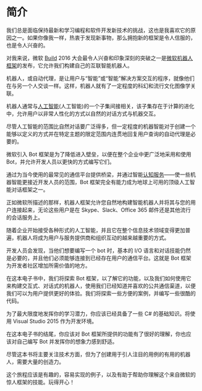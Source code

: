 # 简介

我们总是面临保持最新和学习编程和软件开发新技术的挑战，这也是我喜欢它的原因之一。如果你像我一样，热衷于发现新事物，那么拥抱新的框架是令人信服的，也是令人兴奋的。

对我来说，微软 [Build](http://build.microsoft.com/) 2016 大会最令人兴奋和印象深刻的突破之一是[微软机器人框架](https://dev.botframework.com/)的发布，它允许我们构建自己的互联智能机器人。

机器人，或自动代理，是让用户与“智能”或“智能”解决方案交互的程序，就像他们在与另一个人交谈一样。这样，机器人就有了一定程度的科幻和流行文化图像学关联。

机器人通常与[人工智能](https://en.wikipedia.org/wiki/Artificial_intelligence)(人工智能)的一个子集间接相关，该子集存在于计算的进化中，允许用户以非常人性化的方式以自然的对话方式与机器交互。

尽管人工智能的范围比自然对话要广泛得多，但一定程度的机器智能对于创建一个能够以定义的方式并在特定主题的限定范围内连贯地回复用户查询的自动代理是必要的。

微软引入 Bot 框架是为了降低进入壁垒，以便在整个企业中更广泛地采用和使用 Bot，并允许开发人员以更快的方式编写它们。

通过为当今使用的最常见的通信平台提供桥梁，并通过智能[认知服务](https://www.microsoft.com/cognitive-services)——使一些机器智能更接近开发人员的范围，Bot 框架完全有能力成为地球上可用的顶级人工智能对话框架之一。

正如微软所描述的那样，机器人框架允许您自然地构建智能机器人并将其与您的用户连接起来，无论这些用户是在 Skype、Slack、Office 365 邮件还是其他流行的会话服务上。

随着企业开始接受各种形式的人工智能，并且它在整个信息技术领域变得更加普遍，机器人将成为用户与服务提供商和组织互动的越来越重要的方式。

开发人员会发现，当他们想要编写一个 bot 时，基本的 I/O 语言和对话技能仍然是必要的，并且他们必须能够连接到已经存在用户的通信平台。这就是 Bot 框架为开发者社区增加所需价值的地方。

在这本电子书中，我们将探索 Bot 框架，以了解它的功能，以及我们如何使用它来构建交互式、对话式的机器人，使用我们已经知道并喜欢的公共通信渠道，以便我们可以为用户提供更好的体验。我们将探索一些方便的案例，并编写一些很酷的代码。

为了最大限度地发挥你的学习潜力，你应该已经具备了一些 C# 的基础知识。将使用 Visual Studio 2015 作为开发环境。

在这本电子书的结尾，你应该对 Bot 框架所提供的功能有了很好的理解，你也应该对自己编写 Bot 并发挥你的想象力感到舒适。

尽管这本书将主要关注技术方面，但为了创建用于引人注目的用例的有用的机器人，需要大量的创造力。

这个旅程应该是有趣的，容易实现的例子，以及有助于帮助你理解这个来自微软的惊人框架的技能。玩得开心！